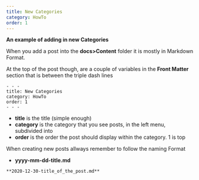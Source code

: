 ```yaml
---
title: New Categories
category: HowTo
order: 1
---
```



**An example of adding in new Categories**

When you add a post into the **docs>Content** folder it is mostly in  Markdown Format.

At the top of the post though, are a couple of variables in the **Front Matter** section that is between the triple dash lines

```
- - -
title: New Categories
category: HowTo
order: 1
- - -
```

- **title** is the title (simple enough)
- **category** is the category that you see posts, in the left menu, subdivided into
- **order** is the order the post should display within the category. 1 is top

When creating new posts allways remember to follow the naming Format
- **yyyy-mm-dd-title.md**


```
**2020-12-30-title_of_the_post.md**
```  
